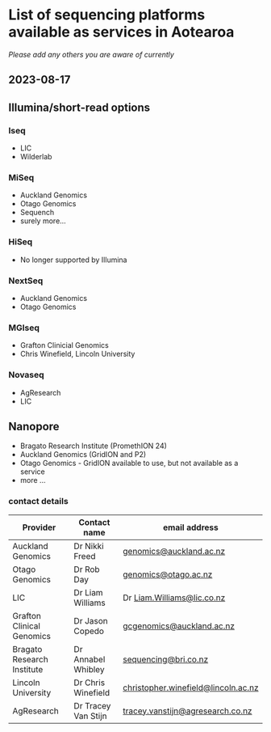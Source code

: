 # List of sequencing platforms available as services in Aotearoa

*Please add any others you are aware of currently*

## 2023-08-17

## Illumina/short-read options

### Iseq
 *  LIC 
 *  Wilderlab

### MiSeq

* Auckland Genomics  
* Otago Genomics
* Sequench 
* surely more...
  
### HiSeq

* No longer supported by Illumina

### NextSeq

* Auckland Genomics
* Otago Genomics

### MGIseq

* Grafton Clinicial Genomics 
* Chris Winefield, Lincoln University

### Novaseq

* AgResearch
* LIC

## Nanopore

* Bragato Research Institute (PromethION 24)
* Auckland Genomics (GridION and P2)
* Otago Genomics - GridION available to use, but not available as a service
* more ...

### contact details 
|Provider | Contact name| email address |
|---|----|---|
|Auckland Genomics| Dr Nikki Freed| genomics@auckland.ac.nz|
|Otago Genomics| Dr Rob Day | genomics@otago.ac.nz | 
|LIC | Dr Liam Williams | Dr Liam.Williams@lic.co.nz|
|Grafton Clinical Genomics| Dr Jason Copedo | gcgenomics@auckland.ac.nz |  
|Bragato Research Institute| Dr Annabel Whibley| sequencing@bri.co.nz|
|Lincoln University | Dr Chris Winefield | christopher.winefield@lincoln.ac.nz|
|AgResearch| Dr Tracey Van Stijn | tracey.vanstijn@agresearch.co.nz|

